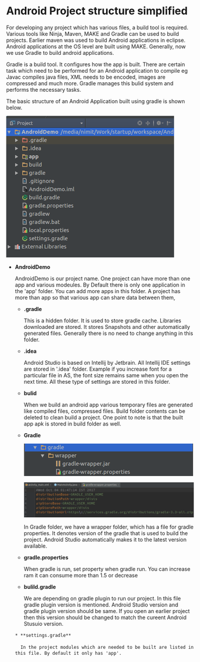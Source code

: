 
# Android Project structure simplified

For developing any project which has various files, a build tool is required. Various tools like Ninja, Maven, MAKE and Gradle can be used to build projects. Earlier maven was used to build Android applications in eclipse. Android applications at the OS level are built using MAKE. Generally, now we use Gradle to build android applications.

Gradle is a build tool. It configures how the app is built. There are certain task which need to be performed for an Android application to compile eg Javac compiles java files, XML needs to be encoded, images are compressed and much more. Gradle manages this bulid system and performs the necessary tasks.    


The basic structure of an Android Application built using gradle is shown below.

![](images/projStructure.png)

* **AndroidDemo**

    AndroidDemo is our project name. One project can have more than one app and various modeules. By Default there is only one application in the 'app' folder. You can add more apps in this folder. A project has more than app so that various app can share data between them,

    * **.gradle**

      This is a hidden folder. It is used to store gradle cache. Libraries downloaded are stored. It stores Snapshots and other automatically generated files. Generally there is no need to change anything in this folder.

    * **.idea**

      Android Studio is based on Intellij by Jetbrain. All Intellij IDE settings are stored in '.idea' folder. Example if you increase font for a particular file in AS, the font size remains same when you open the next time. All these type of settings are stored in this folder.

    * **bulid**

      When we build an android app various temporary files are generated like compiled files, compressed files. Build folder contents can be deleted to clean build a project. One point to note is that the built app apk is stored in build folder as well.

    * **Gradle**

      ![](images/gradle.png)

      ![](images/gradleWrapper.png)

      In Gradle folder, we have a wrapper folder, which has a file for gradle properties. It denotes version of the gradle that is used to build the project. Android Studio automatically makes it to the latest version available.

    * **gradle.properties**

      When gradle is run, set property when gradle run. You can increase ram it can consume more than 1.5 or decrease

     * **bulild.gradle**

        We are depending on gradle plugin to run our project. In this file gradle plugin version is mentioned. Android Studio version and gradle plugin version should be same. If you open an earlier project then this version should be changed to match the cureent Android Stusuio version.

      * **settings.gradle**

        In the project modules which are needed to be built are listed in this file. By default it only has 'app'.
